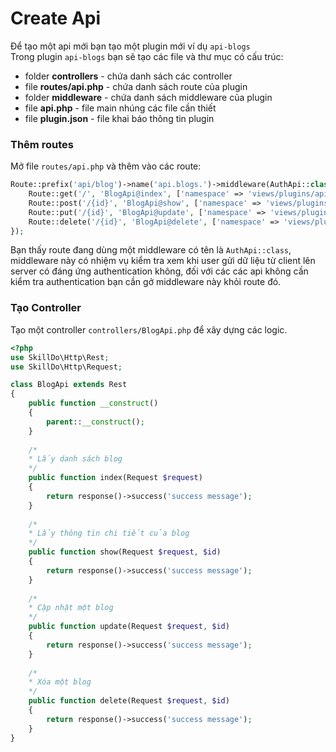 # Create Api
Để tạo một api mới bạn tạo một plugin mới ví dụ `api-blogs`  
Trong plugin `api-blogs` bạn sẽ tạo các file và thư mục có cấu trúc:
- <span class="badge text-bg-blue">folder</span> **controllers** - chứa danh sách các controller
- <span class="badge text-bg-green">file</span> **routes/api.php** - chứa danh sách route của plugin
- <span class="badge text-bg-blue">folder</span> **middleware** - chứa danh sách middleware của plugin
- <span class="badge text-bg-green">file</span> **api.php** - file main nhúng các file cần thiết
- <span class="badge text-bg-green">file</span> **plugin.json** - file khai báo thông tin plugin
### Thêm routes
Mở file `routes/api.php` và thêm vào các route:
```php
Route::prefix('api/blog')->name('api.blogs.')->middleware(AuthApi::class)->group(function () {
    Route::get('/', 'BlogApi@index', ['namespace' => 'views/plugins/api-blogs/controllers'])->name('index');
    Route::post('/{id}', 'BlogApi@show', ['namespace' => 'views/plugins/api-blogs/controllers'])->name('show');
    Route::put('/{id}', 'BlogApi@update', ['namespace' => 'views/plugins/api-blogs/controllers'])->name('update');
    Route::delete('/{id}', 'BlogApi@delete', ['namespace' => 'views/plugins/api-blogs/controllers'])->name('delete');
});
```
Bạn thấy route đang dùng một middleware có tên là `AuthApi::class`, middleware này có nhiệm vụ kiểm tra xem
khi user gửi dữ liệu từ client lên server có đáng ứng authentication không, đối với các các api không cần kiểm tra authentication bạn cần gở middleware này khỏi route đó.

### Tạo Controller

Tạo một controller `controllers/BlogApi.php` để xây dựng các logic.

```php
<?php
use SkillDo\Http\Rest;
use SkillDo\Http\Request;

class BlogApi extends Rest
{
    public function __construct() 
    {
        parent::__construct();
    }
    
    /*
    * Lấy danh sách blog
    */
    public function index(Request $request)
    {
        return response()->success('success message');
    }
       
    /*
    * Lấy thông tin chi tiết của blog
    */
    public function show(Request $request, $id)
    {
        return response()->success('success message');
    }
    
    /*
    * Cập nhật một blog
    */
    public function update(Request $request, $id)
    {
        return response()->success('success message');
    }
    
    /*
    * Xóa một blog
    */
    public function delete(Request $request, $id)
    {
        return response()->success('success message');
    }
}

```